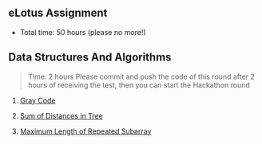 ## eLotus Assignment


- Total time: 50 hours (please no more!)

## Data Structures And Algorithms

> Time: 2 hours
> Please commit and push the code of this round after 2 hours of receiving the test, then you can start the Hackathon round

1. [Gray Code](/01.gray-code/README.md)

2. [Sum of Distances in Tree](/02.sum-of-distances-in-tree/README.md)

3. [Maximum Length of Repeated Subarray](/03.maximum-length-of-repeated-subarray/README.md)
